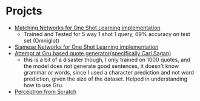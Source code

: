 # Projcts

- [Matching Networks for One Shot Learning implementation](./mini_projects/MatchingNetworks)
    - Trained and Tested for 5 way 1 shot 1 query, 69% accuracy on test set (Omniglot)
- [Siamese Networks for One Shot Learning implementation](mini_projects/Siamese_Network_Omniglot)
- [Attempt at Gru based quote generator(specifically Carl Sagan)](./mini_projects/GruSaganQuote)
    - this is a bit of a disaster though, I only trained on 1000 quotes, and the model does not generate good sentences, it doesn't know grammar or words, since I used a character prediction and not word prediction, given the size of the dataset. Helped in understanding how to use Gru.
- [Perceptron from Scratch](./from_scratch/Perceptron.ipynb)

